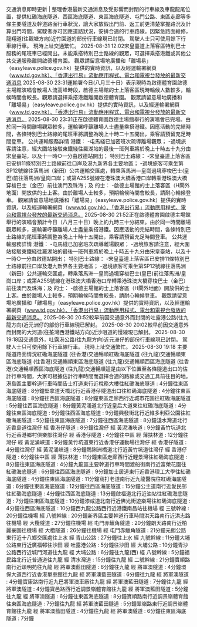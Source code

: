 交通消息即時更新 | 整理香港最新交通消息及受影響而封閉的行車線及車龍龍尾位置，提供紅磡海底隧道、西區海底隧道、東區海底隧道、屯門公路、東區走廊等多條主要隧道及幹道路面行車狀況，讓大家放假出門前、返工前更清楚掌握路況及計算出門時間，駕駛者亦可因應道路狀況，安排合適的行車路線。因緊急路面維修，龍翔道(往觀塘方向)近竹園道的部份行車線現已封閉。 駕駛人士只可使用餘下行車線行車。 現時上址交通繁忙。 2025-08-31 12:02宋皇臺道上落客區特別巴士服務的尾班車已經開出。未能乘搭特別巴士路線的觀眾，可選擇乘搭港鐵或其他公共交通服務離開啟德體育園。 觀眾請留意場地廣播和「離場易」（easyleave.police.gov.hk）提供的實時資訊，以及經運輸署網頁（www.td.gov.hk）、「香港出行易」流動應用程式、電台和電視台發放的最新交通消息 2025-08-30 23:31運輸署今日(八月三十日）表示現時為啟德體育園啟德主場館演唱會散場人流高峰時段，啟德主場館的士上落客區現時輪候人數較多，輪候時間會較長。觀眾請選擇乘搭港鐵離開啟德體育園。 觀眾請留意場地廣播和「離場易」（easyleave.police.gov.hk）提供的實時資訊，以及經運輸署網頁（www.td.gov.hk）、「香港出行易」流動應用程式、電台和電視台發放的最新交通消息。 2025-08-30 23:31正在啟德體育園啟德主場館舉行的演唱會已完場。由於同一時間離場觀眾較多，運輸署呼籲離場人士盡量乘搭港鐵。因應活動的完結時間，各條特別巴士路線的尾班車將調整為晚上十時二十五開出，乘客請預留充足時間登車。 公共運輸服務詳情 港鐵： -屯馬綫已加密班次疏導離場觀眾； -過境旅客請注意，經大圍站接駁東鐵綫往羅湖站的最後一班列車將於晚上十時五十九分由宋皇臺站，以及十一時○一分由啟德站開出； 特別巴士路線： -宋皇臺道上落客區已安排11條特別巴士路線前往口岸及港九新界各主要地區； -過境旅客可乘坐第SP12號線往落馬洲（新田）公共運輸交匯處，轉乘落馬洲—皇崗過境穿梭巴士(皇巴)前往落馬洲/皇崗口岸；或第A25S號線在港珠澳大橋香港口岸轉乘港珠澳大橋穿梭巴士（金巴）前往澳門及珠海；及 的士： -啟德主場館的士上落客區（H閘外地面）開放供的士上客。由於離場人士較多，預期輪候時間會較長，請耐心輪候登車。 觀眾請留意場地廣播和「離場易」（easyleave.police.gov.hk）提供的實時資訊，以及經運輸署網頁（www.td.gov.hk）、「香港出行易」流動應用程式、電台和電視台發放的最新交通消息。 2025-08-30 21:52正在啟德體育園啟德主場館舉行的演唱會預計今日（八月三十日）晚上約九時三十分結束。由於同一時間離場觀眾較多，運輸署呼籲離場人士盡量乘搭港鐵。因應活動的完結時間，各條特別巴士路線的尾班車將調整為晚上十時十五開出，乘客請預留充足時間登車。 公共運輸服務詳情 港鐵： -屯馬綫已加密班次疏導離場觀眾； -過境旅客請注意，經大圍站接駁東鐵綫往羅湖站的最後一班列車將於晚上十時五十九分由宋皇臺站，以及十一時○一分由啟德站開出； 特別巴士路線： -宋皇臺道上落客區已安排11條特別巴士路線前往口岸及港九新界各主要地區； -過境旅客可乘坐第SP12號線往落馬洲（新田）公共運輸交匯處，轉乘落馬洲—皇崗過境穿梭巴士(皇巴)前往落馬洲/皇崗口岸；或第A25S號線在港珠澳大橋香港口岸轉乘港珠澳大橋穿梭巴士（金巴）前往澳門及珠海；及 的士： -啟德主場館的士上落客區（H閘外地面）開放供的士上客。由於離場人士較多，預期輪候時間會較長，請耐心輪候登車。 觀眾請留意場地廣播和「離場易」（easyleave.police.gov.hk）提供的實時資訊，以及經運輸署網頁（www.td.gov.hk）、「香港出行易」流動應用程式、電台和電視台發放的最新交通消息。 2025-08-30 20:52較早前因交通意外而封閉的吐露港公路(往九龍方向)近元洲仔的部份行車線現已解封。 2025-08-30 20:02較早前因交通意外而封閉的大河道(往荃灣西港鐵站方向)近沙咀道的慢線現已解封。 2025-08-30 19:18因交通意外，吐露港公路(往九龍方向)近元洲仔的部份行車線現已封閉。 駕駛人士只可使用餘下行車線行車。 現時上址交通繁忙。 2025-08-30 19:18 主要隧道路面情況紅磡海底隧道 (往香港)交通暢順紅磡海底隧道 (往九龍)交通暢順東區海底隧道 (往香港)交通暢順東區海底隧道 (往九龍)交通暢順西區海底隧道 (往香港)交通暢順西區海底隧道 (往九龍)交通暢順這是由以下位置至各條隧道出口的估計行車時間，大家可根據估計行車時間而選擇合適的路線或交通工具前往目的地。港島區主要幹道行車時間告士打道東行近稅務大樓往紅磡海底隧道 : 4分鐘往東區海底隧道 : 8分鐘堅拿道天橋北行近香港仔隧道出口往紅磡海底隧道 : 4分鐘往東區海底隧道 : 8分鐘往西區海底隧道 : 8分鐘東區走廊西行近城市花園往紅磡海底隧道 : 5分鐘往西區海底隧道 : 8分鐘黃泥涌道北行近皇后大道東往紅磡海底隧道 : 4分鐘往東區海底隧道 : 9分鐘往西區海底隧道 : 9分鐘興發街北行近維多利亞公園往紅磡海底隧道 : 5分鐘往東區海底隧道 : 7分鐘往西區海底隧道 : 8分鐘淺水灣道北行近香島道往灣仔 經 香港仔隧道 : 8分鐘往灣仔 經 黃泥涌峽道 : 9分鐘黃竹坑道北行近香港鄉村俱樂部往灣仔 經 香港仔隧道 : 4分鐘往中區 經 薄扶林道 : 12分鐘往灣仔 經 黃泥涌峽道 : 9分鐘黃竹坑道東行近香港仔運動場往灣仔 經 香港仔隧道 : 4分鐘往灣仔 經 黃泥涌峽道 : 8分鐘鴨脷洲橋道北行近黃竹坑道往灣仔 經 香港仔隧道 : 6分鐘往中區 經 薄扶林道 : 11分鐘東區走廊西行近鯉景灣往紅磡海底隧道 : 8分鐘往東區海底隧道 : 4分鐘九龍區主要幹道行車時間渡船街南行近富榮花園往紅磡海底隧道 : 6分鐘往西區海底隧道 : 9分鐘加士居道東行近香港理工大學往紅磡海底隧道 : 4分鐘往東區海底隧道 : 11分鐘窩打老道南行近九龍醫院往紅磡海底隧道 : 6分鐘往東區海底隧道 : 12分鐘往西區海底隧道 : 15分鐘公主道南行近愛民邨往紅磡海底隧道 : 4分鐘往西區海底隧道 : 13分鐘啟福道北行近油站往紅磡海底隧道 : 7分鐘往東區海底隧道 : 10分鐘漆咸道北南行近佛光街遊樂場往紅磡海底隧道 : 4分鐘往西區海底隧道 : 10分鐘西九龍公路西行近港鐵南昌站往機場 經 三號幹線 : 20分鐘往機場 經 八號幹線 : 20分鐘新界區主要幹道行車時間洪天路南行近洪志路往機場 經 大欖隧道 : 27分鐘往機場 經 屯門赤鱲角隧道 : 20分鐘朗天路南行近柏麗豪園往機場 經 大欖隧道 : 26分鐘往機場 經 屯門赤鱲角隧道 : 21分鐘元朗公路東行近十八鄉交匯處往上水 經 青山公路 : 27分鐘往上水 經 九號幹線 : 11分鐘大埔公路東行近廣福邨往沙田 經 吐露港公路 : 5分鐘往沙田 經 大埔公路 : 10分鐘青沙公路西行近城門河道往九龍 經 大埔公路 : 6分鐘往九龍(西) 經 八號幹線 : 5分鐘福民路北行近普通道往九龍 經 清水灣道 : 15分鐘往九龍 經 二號幹線 : 21分鐘寶順路南行近頌明苑往九龍 經 將軍澳藍田隧道 : 6分鐘往九龍 經 將軍澳隧道 : 4分鐘環保大道西行近香港單車館往九龍 經 將軍澳藍田隧道 : 6分鐘往九龍 經 將軍澳隧道 : 4分鐘寶康路南行近九巴將軍澳車廠往九龍 經 將軍澳藍田隧道 : 7分鐘往九龍 經 將軍澳隧道 : 4分鐘寶邑路西行近調景嶺體育館往九龍 經 將軍澳藍田隧道 : 5分鐘往九龍 經 將軍澳隧道 : 6分鐘往東區海底隧道 : 8分鐘寶順路南行近調景嶺體育館往東區海底隧道 : 7分鐘往九龍 經 將軍澳藍田隧道 : 5分鐘翠嶺路東行近調景嶺體育館往九龍 經 將軍澳藍田隧道 : 4分鐘往九龍 經 將軍澳隧道 : 6分鐘往東區海底隧道 : 7分鐘